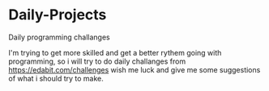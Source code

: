 # Daily-Projects
Daily programming challanges

I'm trying to get more skilled and get a better rythem going with programming, so i will try to do daily challanges from https://edabit.com/challenges wish me luck and give me some suggestions of what i should try to make.
